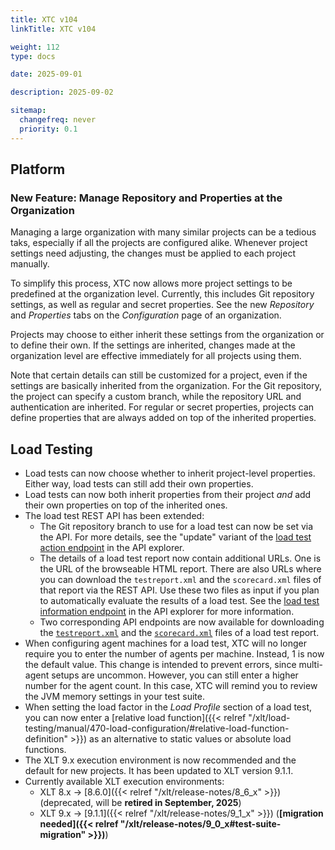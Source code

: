 ```yaml
---
title: XTC v104
linkTitle: XTC v104

weight: 112
type: docs

date: 2025-09-01

description: 2025-09-02

sitemap:
  changefreq: never
  priority: 0.1
---
```


## Platform

### New Feature: Manage Repository and Properties at the Organization

Managing a large organization with many similar projects can be a tedious taks, especially if all the projects are configured alike. Whenever project settings need adjusting, the changes must be applied to each project manually.

To simplify this process, XTC now allows more project settings to be predefined at the organization level. Currently, this includes Git repository settings, as well as regular and secret properties. See the new *Repository* and *Properties* tabs on the *Configuration* page of an organization.

Projects may choose to either inherit these settings from the organization or to define their own. If the settings are inherited, changes made at the organization level are effective immediately for all projects using them.

Note that certain details can still be customized for a project, even if the settings are basically inherited from the organization. For the Git repository, the project can specify a custom branch, while the repository URL and authentication are inherited. For regular or secret properties, projects can define properties that are always added on top of the inherited properties.


## Load Testing

* Load tests can now choose whether to inherit project-level properties. Either way, load tests can still add their own properties.
* Load tests can now both inherit properties from their project *and* add their own properties on top of the inherited ones.
* The load test REST API has been extended:
    * The Git repository branch to use for a load test can now be set via the API. For more details, see the "update" variant of the [load test action endpoint](https://xtc.xceptance.com/exploreApi#post-/public/api/v2/orgs/-org-/projects/-project-/load-tests/-id-) in the API explorer.
    * The details of a load test report now contain additional URLs. One is the URL of the browseable HTML report. There are also URLs where you can download the `testreport.xml` and the `scorecard.xml` files of that report via the REST API. Use these two files as input if you plan to automatically evaluate the results of a load test. See the [load test information endpoint](https://xtc.xceptance.com/exploreApi#get-/public/api/v2/orgs/-org-/projects/-project-/load-tests/-id-) in the API explorer for more information.
    * Two corresponding API endpoints are now available for downloading the [`testreport.xml`](https://xtc.xceptance.com/exploreApi#get-/public/api/v2/orgs/-org-/projects/-project-/load-tests/-id-/reports/-report-/test-report) and the [`scorecard.xml`](https://xtc.xceptance.com/exploreApi#get-/public/api/v2/orgs/-org-/projects/-project-/load-tests/-id-/reports/-report-/scorecard) files of a load test report.
* When configuring agent machines for a load test, XTC will no longer require you to enter the number of agents per machine. Instead, 1 is now the default value. This change is intended to prevent errors, since multi-agent setups are uncommon. However, you can still enter a higher number for the agent count. In this case, XTC will remind you to review the JVM memory settings in your test suite.
* When setting the load factor in the *Load Profile* section of a load test, you can now enter a [relative load function]({{< relref "/xlt/load-testing/manual/470-load-configuration/#relative-load-function-definition" >}}) as an alternative to static values or absolute load functions.
* The XLT 9.x execution environment is now recommended and the default for new projects. It has been updated to XLT version 9.1.1.
* Currently available XLT execution environments:
    * XLT 8.x → [8.6.0]({{< relref "/xlt/release-notes/8_6_x" >}}) (deprecated, will be **retired in September, 2025**)
    * XLT 9.x → [9.1.1]({{< relref "/xlt/release-notes/9_1_x" >}}) (**[migration needed]({{< relref "/xlt/release-notes/9_0_x#test-suite-migration" >}})**)
